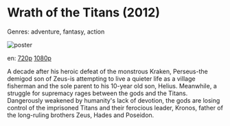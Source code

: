 # Wrath of the Titans (2012)

Genres: adventure, fantasy, action

![poster](http://image.tmdb.org/t/p/w500/Albfq3ziSCQVyh5PzMSsFmmgHmy.jpg)

en:
  [720p](magnet:?xt=urn:btih:C089C133AF6FBF21E2614954B6B76635F1C5C3AA&tr=udp://glotorrents.pw:6969/announce&tr=udp://tracker.opentrackr.org:1337/announce&tr=udp://torrent.gresille.org:80/announce&tr=udp://tracker.openbittorrent.com:80&tr=udp://tracker.coppersurfer.tk:6969&tr=udp://tracker.leechers-paradise.org:6969&tr=udp://p4p.arenabg.ch:1337&tr=udp://tracker.internetwarriors.net:1337)
  [1080p](magnet:?xt=urn:btih:C3B16429FBCC71D6BDD70E9AD0C372A5B0DD402E&tr=udp://glotorrents.pw:6969/announce&tr=udp://tracker.opentrackr.org:1337/announce&tr=udp://torrent.gresille.org:80/announce&tr=udp://tracker.openbittorrent.com:80&tr=udp://tracker.coppersurfer.tk:6969&tr=udp://tracker.leechers-paradise.org:6969&tr=udp://p4p.arenabg.ch:1337&tr=udp://tracker.internetwarriors.net:1337)
  


A decade after his heroic defeat of the monstrous Kraken, Perseus-the demigod son of Zeus-is attempting to live a quieter life as a village fisherman and the sole parent to his 10-year old son, Helius. Meanwhile, a struggle for supremacy rages between the gods and the Titans. Dangerously weakened by humanity's lack of devotion, the gods are losing control of the imprisoned Titans and their ferocious leader, Kronos, father of the long-ruling brothers Zeus, Hades and Poseidon.